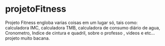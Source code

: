 # projetoFitness
Projeto Fitness engloba varias coisas em um lugar só, tais como: calculadora IMC, calculadora TMB, calculadora de consumo diário de agua,  Cronometro,  Indice de cintura e quadril,  sobre o  professo ,  videos e etc... projeto muito bacana. 
